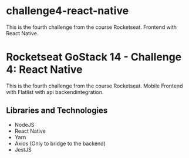 # challenge4-react-native
This is the fourth challenge from the course Rocketseat. Frontend with React Native.

# Rocketseat GoStack 14 - Challenge 4: React Native
<p align="left"> 
This is the fourth challenge from the course Rocketseat. Mobile Frontend with Flatlist with api backendintegration.
</p>


## Libraries and Technologies
* NodeJS
* React Native
* Yarn
* Axios (Only to bridge to the backend)
* JestJS

